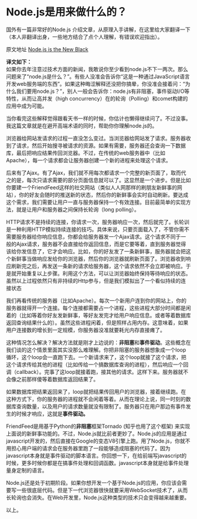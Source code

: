 # Node.js是用来做什么的？

国外有一篇非常好的Node.js 介绍文章，从原理入手讲解，在这里给大家翻译一下（本人非翻译出身，一些地方结合了点个人理解，有错误欢迎指出）。  

原文地址 [Node.js is the New Black](http://www.sitepoint.com/node-js-is-the-new-black/)  

**译文如下：**  
如果你去年注意过技术方面的新闻，我敢说你至少看到node.js不下一两次。那么问题来了“node.js是什么？”。有些人没准会告诉你“这是一种通过JavaScript语言开发web服务端的东西”。如果这种晦涩解释还没把你搞晕，你没准会接着问：“为什么我们要用node.js？”，别人一般会告诉你：node.js有非阻塞，事件驱动I/O等特性，从而让高并发（high concurrency）在的轮询（Polling）和comet构建的应用中成为可能。  

当你看完这些解释觉得跟看天书一样的时候，你估计也懒得继续问了。不过没事。我这篇文章就是在避开高端术语的同时，帮助你你理解node.js的。

浏览器给网站发请求的过程一直没怎么变过。当浏览器给网站发了请求。服务器收到了请求，然后开始搜寻被请求的资源。如果有需要，服务器还会查询一下数据库，最后把响应结果传回浏览器。不过，在传统的web服务器中（比如Apache），每一个请求都会让服务器创建一个新的进程来处理这个请求。

后来有了Ajax。有了Ajax，我们就不用每次都请求一个完整的新页面了，取而代之的是，每次只请求需要的部分页面信息就可以了。这显然是一个进步。但是比如你要建一个FriendFeed这样的社交网站（类似人人网那样的刷朋友新鲜事的网站），你的好友会随时的推送新的状态，然后你的新鲜事会实时自动刷新。要达成这个需求，我们需要让用户一直与服务器保持一个有效连接。目前最简单的实现方法，就是让用户和服务器之间保持长轮询（long polling）。

HTTP请求不是持续的连接，你请求一次，服务器响应一次，然后就完了。长轮训是一种利用HTTP模拟持续连接的技巧。具体来说，只要页面载入了，不管你需不需要服务器给你响应信息，你都会给服务器发一个Ajax请求。这个请求不同于一般的Ajax请求，服务器不会直接给你返回信息，而是它要等着，直到服务器觉得该给你发信息了，它才会响应。比如，你的好友发了一条新鲜事，服务器就会把这个新鲜事当做响应发给你的浏览器，然后你的浏览器就刷新页面了。浏览器收到响应刷新完之后，再发送一条新的请求给服务器，这个请求依然不会立即被响应。于是就开始重复以上步骤。利用这个方法，可以让浏览器始终保持等待响应的状态。虽然以上过程依然只有非持续的Http参与，但是我们模拟出了一个看似持续的连接状态

我们再看传统的服务器（比如Apache）。每次一个新用户连到你的网站上，你的服务器就得开一个连接。每个连接都需要占一个进程，这些进程大部分时间都是闲着的（比如等着你好友发新鲜事，等好友发完才给用户响应信息。或者等着数据库返回查询结果什么的）。虽然这些进程闲着，但是照样占用内存。这意味着，如果用户连接数的增长到一定规模，你服务器没准就要耗光内存直接瘫了。

这种情况怎么解决？解决方法就是刚才上边说的：**非阻塞**和**事件驱动**。这些概念在我们谈的这个情景里面其实没那么难理解。你把非阻塞的服务器想象成一个loop循环，这个loop会一直跑下去。一个新请求来了，这个loop就接了这个请求，把这个请求传给其他的进程（比如传给一个搞数据库查询的进程），然后响应一个回调（callback）。完事了这loop就接着跑，接其他的请求。这样下来。服务器就不会像之前那样傻等着数据库返回结果了。

如果数据库把结果返回来了，loop就把结果传回用户的浏览器，接着继续跑。在这种方式下，你的服务器的进程就不会闲着等着。从而在理论上说，同一时刻的数据库查询数量，以及用户的请求数量就没有限制了。服务器只在用户那边有事件发生的时候才响应，这就是**事件驱动。**

FriendFeed是用基于Python的**非阻塞**框架Tornado (知乎也用了这个框架) 来实现上面说的新鲜事功能的。不过，Node.js就比前者更妙了。Node.js的应用是通过javascript开发的，然后直接在Google的变态V8引擎上跑。用了Node.js，你就不用担心用户端的请求会在服务器里跑了一段能够造成阻塞的代码了。因为javascript本身就是事件驱动的脚本语言。你回想一下，在给前端写javascript的时候，更多时候你都是在搞事件处理和回调函数。javascript本身就是给事件处理量身定制的语言。

Node.js还是处于初期阶段。如果你想开发一个基于Node.js的应用，你应该会需要写一些很底层代码。但是下一代浏览器很快就要采用WebSocket技术了，从而长轮询也会消失。在Web开发里，Node.js这种类型的技术只会变得越来越重要。

以上。